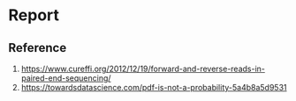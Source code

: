 # Report



## Reference

1. https://www.cureffi.org/2012/12/19/forward-and-reverse-reads-in-paired-end-sequencing/
2. https://towardsdatascience.com/pdf-is-not-a-probability-5a4b8a5d9531